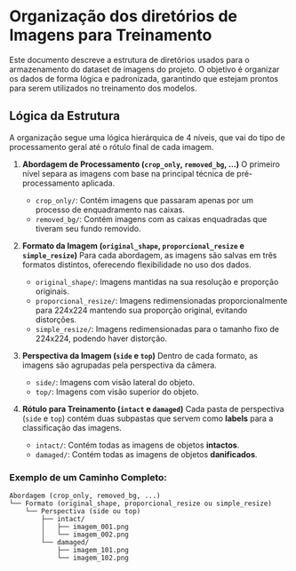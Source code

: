# Organização dos diretórios de Imagens para Treinamento

Este documento descreve a estrutura de diretórios usados para o armazenamento do dataset de imagens do projeto. O objetivo é organizar os dados de forma lógica e padronizada, garantindo que estejam prontos para serem utilizados no treinamento dos modelos.

## Lógica da Estrutura

A organização segue uma lógica hierárquica de 4 níveis, que vai do tipo de processamento geral até o rótulo final de cada imagem.

1.  **Abordagem de Processamento (`crop_only`, `removed_bg`, ...)**
    O primeiro nível separa as imagens com base na principal técnica de pré-processamento aplicada.
    -   `crop_only/`: Contém imagens que passaram apenas por um processo de enquadramento nas caixas.
    -   `removed_bg/`: Contém imagens com as caixas enquadradas que tiveram seu fundo removido.

2.  **Formato da Imagem (`original_shape`, `proporcional_resize` e `simple_resize`)**
    Para cada abordagem, as imagens são salvas em três formatos distintos, oferecendo flexibilidade no uso dos dados.
    -   `original_shape/`: Imagens mantidas na sua resolução e proporção originais.
    -   `proporcional_resize/`: Imagens redimensionadas proporcionalmente para 224x224 mantendo sua proporção original, evitando distorções.
    -   `simple_resize/`: Imagens redimensionadas para o tamanho fixo de 224x224, podendo haver distorção.

3.  **Perspectiva da Imagem (`side` e `top`)**
    Dentro de cada formato, as imagens são agrupadas pela perspectiva da câmera.
    -   `side/`: Imagens com visão lateral do objeto.
    -   `top/`: Imagens com visão superior do objeto.

4.  **Rótulo para Treinamento (`intact` e `damaged`)**
    Cada pasta de perspectiva (`side` e `top`) contém duas subpastas que servem como **labels** para a classificação das imagens.
    -   `intact/`: Contém todas as imagens de objetos **intactos**.
    -   `damaged/`: Contém todas as imagens de objetos **danificados**.

### Exemplo de um Caminho Completo:

```plaintext
Abordagem (crop_only, removed_bg, ...)
└── Formato (original_shape, proporcional_resize ou simple_resize)
    └── Perspectiva (side ou top)
        ├── intact/
        │   ├── imagem_001.png
        │   └── imagem_002.png
        └── damaged/
            ├── imagem_101.png
            └── imagem_102.png